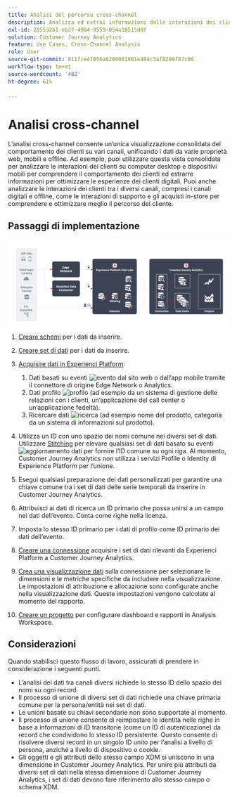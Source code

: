 ```yaml
---
title: Analisi del percorso cross-channel
description: Analizza ed estrai informazioni dalle interazioni dei clienti lungo l’intero percorso del cliente.
exl-id: 285532b1-eb37-4984-9559-054a18515ddf
solution: Customer Journey Analytics
feature: Use Cases, Cross-Channel Analysis
role: User
source-git-commit: 811fce4f056a6280081901e484c3af8209f87c06
workflow-type: tm+mt
source-wordcount: '482'
ht-degree: 61%

---
```


# Analisi cross-channel

L’analisi cross-channel consente un’unica visualizzazione consolidata del comportamento dei clienti su vari canali, unificando i dati da varie proprietà web, mobili e offline. Ad esempio, puoi utilizzare questa vista consolidata per analizzare le interazioni dei clienti su computer desktop e dispositivi mobili per comprendere il comportamento dei clienti ed estrarre informazioni per ottimizzare le esperienze dei clienti digitali. Puoi anche analizzare le interazioni dei clienti tra i diversi canali, compresi i canali digitali e offline, come le interazioni di supporto e gli acquisti in-store per comprendere e ottimizzare meglio il percorso del cliente.

## Passaggi di implementazione

![Flusso dei passaggi di implementazione come descritto in questa sezione.](../assets/cca-architecture.png)

1. [Creare schemi](https://experienceleague.adobe.com/docs/experience-platform/xdm/tutorials/create-schema-ui.html?lang=it) per i dati da inserire.
1. [Creare set di dati](https://experienceleague.adobe.com/docs/platform-learn/tutorials/data-ingestion/create-datasets-and-ingest-data.html?lang=it) per i dati da inserire.
1. [Acquisire dati in Experienci Platform](https://experienceleague.adobe.com/docs/platform-learn/tutorials/data-ingestion/understanding-data-ingestion.html?lang=it):
   1. Dati basati su eventi ![evento](https://spectrum.adobe.com/static/icons/workflow_18/Smock_Events_18_N.svg) dal sito web o dall’app mobile tramite il connettore di origine Edge Network o Analytics.
   2. Dati profilo ![profilo](https://spectrum.adobe.com/static/icons/workflow_18/Smock_User_18_N.svg) (ad esempio da un sistema di gestione delle relazioni con i clienti, un’applicazione del call center o un’applicazione fedeltà).
   3. Ricercare dati ![ricerca](https://spectrum.adobe.com/static/icons/workflow_18/Smock_Search_18_N.svg) (ad esempio nome del prodotto, categoria da un sistema di informazioni sul prodotto).

1. Utilizza un ID con uno spazio dei nomi comune nei diversi set di dati. Utilizzare [Stitching](../../stitching/overview.md) per elevare qualsiasi set di dati basato su eventi ![aggiornamento dati](https://spectrum.adobe.com/static/icons/workflow_18/Smock_DataRefresh_18_N.svg) per fornire l’ID comune su ogni riga. Al momento, Customer Journey Analytics non utilizza i servizi Profile o Identity di Experience Platform per l’unione.
1. Esegui qualsiasi preparazione dei dati personalizzati per garantire una chiave comune tra i set di dati delle serie temporali da inserire in Customer Journey Analytics.
1. Attribuisci ai dati di ricerca un ID primario che possa unirsi a un campo nei dati dell’evento. Conta come righe nella licenza.
1. Imposta lo stesso ID primario per i dati di profilo come ID primario dei dati dell’evento.
1. [Creare una connessione](../../connections/overview.md) acquisire i set di dati rilevanti da Experienci Platform a Customer Journey Analytics.
1. [Crea una visualizzazione dati](/help/data-views/create-dataview.md) sulla connessione per selezionare le dimensioni e le metriche specifiche da includere nella visualizzazione. Le impostazioni di attribuzione e allocazione sono configurate anche nella visualizzazione dati. Queste impostazioni vengono calcolate al momento del rapporto.
1. [Creare un progetto](/help/analysis-workspace/home.md) per configurare dashboard e rapporti in Analysis Workspace.

## Considerazioni

Quando stabilisci questo flusso di lavoro, assicurati di prendere in considerazione i seguenti punti.

* L’analisi dei dati tra canali diversi richiede lo stesso ID dello spazio dei nomi su ogni record.
* Il processo di unione di diversi set di dati richiede una chiave primaria comune per la persona/entità nei set di dati.
* Le unioni basate su chiavi secondarie non sono supportate al momento.
* Il processo di unione consente di reimpostare le identità nelle righe in base a informazioni di ID transitorie (come un ID di autenticazione) da record che condividono lo stesso ID persistente. Questo consente di risolvere diversi record in un singolo ID unito per l’analisi a livello di persona, anziché a livello di dispositivo o cookie.
* Gli oggetti e gli attributi dello stesso campo XDM si uniscono in una dimensione in Customer Journey Analytics. Per unire più attributi da diversi set di dati nella stessa dimensione di Customer Journey Analytics, i set di dati devono fare riferimento allo stesso campo o schema XDM.

